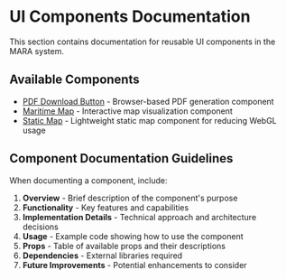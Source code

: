 # UI Components Documentation

This section contains documentation for reusable UI components in the MARA system.

## Available Components

- [PDF Download Button](./pdf-download-button) - Browser-based PDF generation component
- [Maritime Map](./maritime-map) - Interactive map visualization component
- [Static Map](./static-map) - Lightweight static map component for reducing WebGL usage

## Component Documentation Guidelines

When documenting a component, include:

1. **Overview** - Brief description of the component's purpose
2. **Functionality** - Key features and capabilities
3. **Implementation Details** - Technical approach and architecture decisions
4. **Usage** - Example code showing how to use the component
5. **Props** - Table of available props and their descriptions
6. **Dependencies** - External libraries required
7. **Future Improvements** - Potential enhancements to consider
